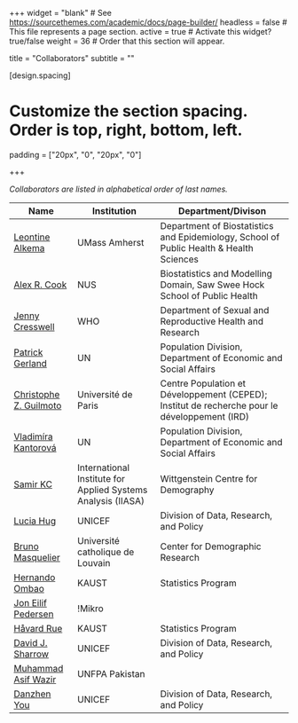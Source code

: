 +++
widget = "blank"  # See https://sourcethemes.com/academic/docs/page-builder/
headless = false  # This file represents a page section.
active = true  # Activate this widget? true/false
weight = 36  # Order that this section will appear.

title = "Collaborators"
subtitle = ""

[design.spacing]
# Customize the section spacing. Order is top, right, bottom, left.
padding = ["20px", "0", "20px", "0"]

+++

_Collaborators are listed in alphabetical order of last names._


| Name              | Institution | Department/Divison |
| ------------------| ------------|------------------- |
| [Leontine Alkema](https://leontinealkema.github.io/alkema_lab/) | UMass Amherst | Department of Biostatistics and Epidemiology, School of Public Health & Health Sciences |
| [Alex R. Cook](https://sph.nus.edu.sg/faculty-directory/cook-alex-richard/) | NUS | Biostatistics and Modelling Domain, Saw Swee Hock School of Public Health |
| [Jenny Cresswell](https://twitter.com/JennyCresswell) | WHO | Department of Sexual and Reproductive Health and Research |
| [Patrick Gerland](http://www.researchgate.net/profile/Patrick_Gerland) | UN | Population Division, Department of Economic and Social Affairs |
| [Christophe Z. Guilmoto](http://www.demographie.net/) | Université de Paris | Centre Population et Développement (CEPED); Institut de recherche pour le développement (IRD) |
| [Vladimíra Kantorová](https://www.linkedin.com/in/vladimira-kantorova-a5674149) | UN | Population Division, Department of Economic and Social Affairs |
| [Samir KC](http://www.wittgensteincentre.org/en/staff/member/kc.htm) | International Institute for Applied Systems Analysis (IIASA) | Wittgenstein Centre for Demography |
| [Lucia Hug](https://www.linkedin.com/in/lucia-hug) | UNICEF | Division of Data, Research, and Policy |
| [Bruno Masquelier](https://uclouvain.be/fr/repertoires/bruno.masquelier) | Université catholique de Louvain | Center for Demographic Research |
| [Hernando Ombao](https://cemse.kaust.edu.sa/biostats/people/person/hernando-ombao) | KAUST | Statistics Program |
| [Jon Eilif Pedersen](https://cmrjack.org/) | !Mikro | |
| [Håvard Rue](https://cemse.kaust.edu.sa/bayescomp/people/person/haavard-rue) | KAUST | Statistics Program |
| [David J. Sharrow](https://scholar.google.com/citations?user=QIy_JRcAAAAJ&hl=en) | UNICEF | Division of Data, Research, and Policy |
| [Muhammad Asif Wazir](https://scholar.google.com/citations?user=4o96UvEAAAAJ&hl=en) | UNFPA Pakistan |  |
| [Danzhen You](https://scholar.google.com/citations?user=9-z_XD4AAAAJ&hl=en) | UNICEF | Division of Data, Research, and Policy |

# <div id="mapid"></div>